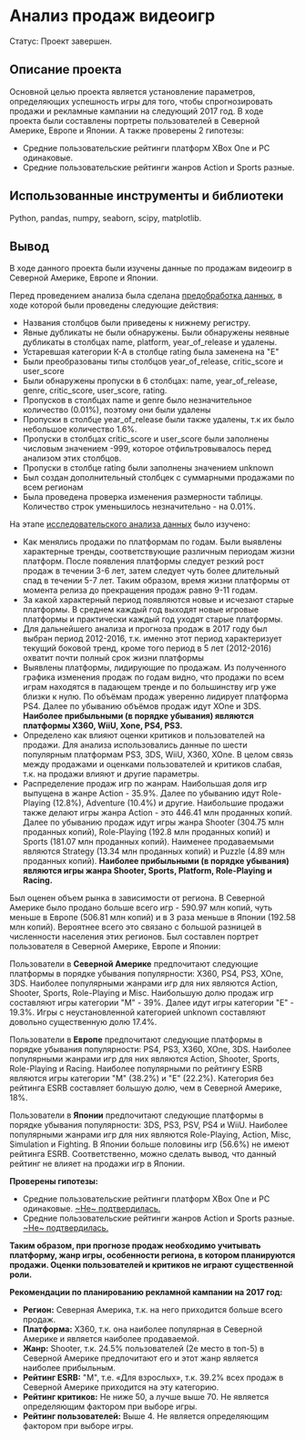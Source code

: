 # Анализ продаж видеоигр
Статус: Проект завершен.

## Описание проекта
Основной целью проекта является установление параметров, определяющих успешность игры для того, чтобы спрогнозировать продажи и рекламные кампании на следующий 2017 год.
В ходе проекта были составлены портреты пользователей в Северной Америке, Европе и Японии. 
А также проверены 2 гипотезы:
- Средние пользовательские рейтинги платформ XBox One и PC одинаковые.
- Средние пользовательские рейтинги жанров Action и Sports разные.
  
## Использованные инструменты и библиотеки
Python, pandas, numpy, seaborn, scipy, matplotlib.

## Вывод
В ходе данного проекта были изучены данные по продажам видеоигр в Северной Америке, Европе и Японии.

Перед проведением анализа была сделана <u>предобработка данных</u>, в ходе которой были проведены следующие действия:
- Названия столбцов были приведены к нижнему регистру.
- Явные дубликаты не были обнаружены. Были обнаружены неявные дубликаты в столбцах name, platform, year_of_release  и удалены.
- Устаревшая категории К-А в столбце rating была заменена на "Е"
- Были преобразованы типы столбцов year_of_release, critic_score и user_score
- Были обнаружены пропуски в 6 столбцах: name, year_of_release, genre, critic_score, user_score, rating.
- Пропусков в столбцах name и genre было незначительное количество (0.01%), поэтому они были удалены
- Пропуски в столбце year_of_release были также удалены, т.к их было небольшое количество 1.6%.
- Пропуски в столбцах critic_score и user_score были заполнены числовым значением -999, которое отфильтровывалось перед анализом этих столбцов.
- Пропуски в столбце rating были заполнены значением unknown
- Был создан дополнительный столбцек с суммарными продажами по всем регионам
- Была проведена проверка изменения размерности таблицы. Количество строк уменьшилось незначительно - на 0.01%.

На этапе <u>исследовательского анализа данных</u> было изучено:
- Как менялись продажи по платформам по годам. Были выявлены характерные тренды, соответствующие различным периодам жизни платформ. После появления платформы следует резкий рост продаж в течении 3-6 лет, затем следует чуть более длительный спад в течении 5-7 лет. Таким образом, время жизни платформы от момента релиза до прекращения продаж равно 9-11 годам.
- За какой характерный период появляются новые и исчезают старые платформы. В среднем каждый год выходят новые игровые платформы и практически каждый год уходят старые платформы.
- Для дальнейшего анализа и прогноза продаж в 2017 году был выбран период 2012-2016, т.к. именно этот период характеризует текущий боковой тренд, кроме того период в 5 лет (2012-2016) охватит почти полный срок жизни платформы
- Выявлены платформы, лидирующие по продажам. Из полученного графика изменения продаж по годам видно, что продажи по всем играм находятся в падающем тренде и по большинству игр уже близки к нулю. По объёмам продаж уверенно лидирует платформа PS4. Далее по убыванию объёмов продаж идут XOne и 3DS. **Наиболее прибыльными (в порядке убывания) являются платформы X360, WiiU, Xone, PS4, PS3.**
- Определено как влияют оценки критиков и пользователей на продажи. Для анализа использовались данные по шести популярным платформам PS3, 3DS, WiiU, X360, XOne. В целом связь между продажами и оценками пользователей и критиков слабая, т.к. на продажи влияют и другие параметры.
- Распределение продаж игр по жанрам. Наибольшая доля игр выпущена в жанре Action - 35.9%. Далее по убыванию идут Role-Playing (12.8%), Adventure (10.4%) и другие. Наибольшие продажи также делают игры жанра Action - это 446.41 млн проданных копий. Далее по убыванию продаж идут игры жанра Shooter (304.75 млн проданных копий), Role-Playing (192.8 млн проданных копий) и Sports (181.07 млн проданных копий). Наименее продаваемыми являются Strategy (13.34 млн проданных копий) и Puzzle (4.89 млн проданных копий). **Наиболее прибыльными (в порядке убывания) являются игры жанра Shooter, Sports, Platform, Role-Playing и Racing.**

Был оценен объем рынка в зависимости от региона. В Северной Америке было продано больше всего игр - 590.97 млн копий, чуть меньше в Европе (506.81 млн копий) и в 3 раза меньше в Японии (192.58 млн копий). Вероятнее всего это связано с большой разницей в численности населения этих регионов.
Был составлен портрет пользователя в Северной Америке, Европе и Японии:

Пользователи в **Северной Америке** предпочитают следующие платформы в порядке убывания популярности: X360, PS4, PS3, XOne, 3DS.
Наиболее популярными жанрами игр для них являются Action, Shooter, Sports, Role-Playing и Misc.
Наибольшую долю продаж игр составляют игры категории "M" - 39%. Далее идут игры категории "Е" - 19.3%. Игры с неустановленной категорией unknown составляют довольно существенную долю 17.4%.

Пользователи в **Европе** предпочитают следующие платформы в порядке убывания популярности: PS4, PS3, X360, XOne, 3DS.
Наиболее популярными жанрами игр для них являются Action, Shooter, Sports, Role-Playing и Racing.
Наиболее популярными по рейтингу ESRB являются игры категории "М" (38.2%) и "Е" (22.2%). Категория без рейтинга ESRB составляет большую долю, чем в Северной Америке, 18%.

Пользователи в **Японии** предпочитают следующие платформы в порядке убывания популярности: 3DS, PS3, PSV, PS4 и WiiU.
Наиболее популярными жанрами игр для них являются Role-Playing, Action, Misc, Simulation и Fighting.
В Японии больше половины игр (56.6%) не имеют рейтинга ESRB. Соответственно, можно сделать вывод, что данный рейтинг не влияет на продажи игр в Японии.

**Проверены гипотезы:**
- Средние пользовательские рейтинги платформ XBox One и PC одинаковые. <u>~Не~ подтвердилась.</u>
- Средние пользовательские рейтинги жанров Action и Sports разные. <u>~Не~ подтвердилась.</u>

**Таким образом, при прогнозе продаж необходимо учитывать платформу, жанр игры, особенности региона, в котором планируются продажи. Оценки пользователей и критиков не играют существенной роли.**

**Рекомендации по планированию рекламной кампании на 2017 год:**

- **Регион:** Северная Америка, т.к. на него приходится больше всего продаж.
- **Платформа:** Х360, т.к. она наиболее популярная в Северной Америке и является наиболее продаваемой.
- **Жанр:** Shooter, т.к. 24.5% пользователей (2е место в топ-5) в Северной Америке предпочитают его и этот жанр является наиболее прибыльным.
- **Рейтинг ESRB:** "M", т.е. «Для взрослых», т.к. 39.2% всех продаж в Северной Америке приходится на эту категорию.
- **Рейтинг критиков:** Не ниже 50, а лучше выше 70. Не является определяющим фактором при выборе игры.
- **Рейтинг пользователей:** Выше 4. Не является определяющим фактором при выборе игры.
